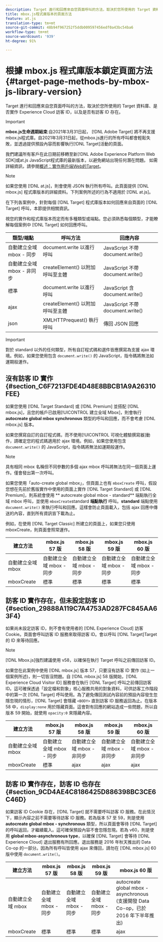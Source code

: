 ```yaml
---
description: Target 進行和回應來自您頁面呼叫的方法，取決於您所使用的 Target 資料庫、是否實作 Experience Cloud 訪客 ID，以及是否有訪客 ID 存在。
title: mbox.js程式庫版本的頁面方法
feature: at.js
translation-type: tm+mt
source-git-commit: 48b94f967252f5ddb009597456edf0a43bc54ba6
workflow-type: tm+mt
source-wordcount: '939'
ht-degree: 91%

---
```



# 根據 mbox.js 程式庫版本鎖定頁面方法{#target-page-methods-by-mbox-js-library-version}

Target 進行和回應來自您頁面呼叫的方法，取決於您所使用的 Target 資料庫、是否實作 Experience Cloud 訪客 ID，以及是否有訪客 ID 存在。

>[!IMPORTANT]
>
>**mbox.js生命週期結束**:自2021年3月31日起， [!DNL Adobe Target] 將不再支援mbox.js程式庫。自2021年3月31日起，從mbox.js進行的所有呼叫都會輕鬆失敗，並透過提供預設內容而影響執行[!DNL Target]活動的頁面。
>
>我們建議所有客戶在此日期前移轉至新[!DNL Adobe Experience Platform Web SDK]或at.js JavaScript程式庫的最新版本，以避免網站出現任何潛在問題。 如需詳細資訊，請參閱[概述：實作用戶端Web的Target](/help/c-implementing-target/c-implementing-target-for-client-side-web/implement-target-for-client-side-web.md)。

>[!NOTE]
>
>如果您使用 [!DNL at.js]，則會使用 JSON 執行所有呼叫。此頁面提供 [!DNL mbox.js] 程式庫版本的詳細資料。下列案例所述的行為不適用於 [!DNL at.js]。

在下列各案例中，針對每個 [!DNL Target] 程式庫版本如何回應來自頁面的 [!DNL Target] 呼叫，本節提供相關資訊。

視您的實作和程式庫版本而定而有多種類型或端點。您必須熟悉每個類型，才能瞭解每個案例中 [!DNL Target] 如何回應呼叫。

| 類型/端點 | 呼叫方法 | 回應內容 |
|--- |--- |--- |
| 自動建立全域 mbox - 同步 | document.write 以進行呼叫 | JavaScript 不帶 document.write() |
| 自動建立全域 mbox - 非同步 | createElement() 以附加呼叫至主體 | JavaScript 不帶 document.write() |
| 標準 | document.write 以進行呼叫 | JavaScript 含 document.write() |
| ajax | createElement() 以附加呼叫至主體 | JavaScript 不帶 document.write() |
| json | XMLHTTPrequest() 執行呼叫 | 傳回 JSON 回應 |

>[!IMPORTANT]
>
>對於 standard 以外的任何類型，所有自訂程式碼和選件皆應撰寫為支援 ajax 環境。例如，如果您使用包含 `document.write()` 的 JavaScript，指令碼將無法如運期般運作。

## 沒有訪客 ID 實作 {#section_C6F7213FDE4D48E8BBCB1A9A26310FEE}

如果您使用 [!DNL Target Standard] 或 [!DNL Premium] 並搭配 [!DNL mbox.js]，且您的帳戶已啟用[!UICONTROL 建立全域 Mbox]，則會執行 **autocreate global mbox synchronous** 類型的呼叫和回應，而不會考慮 [!DNL mbox.js] 版本。

如果您撰寫自訂的自訂程式碼，而不使用[!UICONTROL 可視化體驗撰寫器]動作，請確定您的程式碼適用於 ajax 環境。例如，如果您使用包含 `document.write()` 的 JavaScript，指令碼將無法如運期般運作。

>[!NOTE]
>
>具有相同 mbox 名稱但不同參數的多個 ajax mbox 呼叫將無法在同一個頁面上運作。僅會發出第一次呼叫。

如果您使用「auto-create global mbox」，但頁面上也有 `mboxCreate` 呼叫，假設您想在先前於舊版實作中使用的頁面上實作 [!DNL Target Standard] 或 [!DNL Premium]，則系統會使用 ** autocreate global mbox - standard** 端點執行全域 mbox 呼叫，並使用 `mboxCreate`standard **端點執行** 呼叫。**standard** 端點使用 `document.write()` 來執行呼叫和回應。這樣會防止頁面載入，包括 ajax 回應中傳送的內容，直到所有資訊皆下載為止。

例如，在使用 [!DNL Target Classic] 所建立的頁面上，如果您只使用 mboxCreate，則頁面會照常運作。

| 建立方法 | mbox.js 57 版 | mbox.js 58 版 | mbox.js 59 版 | mbox.js 60 版 |
|---|---|---|---|---|
| 自動建立全域 mbox | 自動建立全域 mbox - 同步 | 自動建立全域 mbox - 同步 | 自動建立全域 mbox - 同步 | 自動建立全域 mbox - 同步 |
| mboxCreate | 標準 | 標準 | 標準 | 標準 |

## 訪客 ID 實作存在，但未設定訪客 ID  {#section_29888A119C7A4753AD287FC845AA63F4}

如果尚未設定訪客 ID，則不會有使用者的 [!DNL Experience Cloud] 訪客 Cookie。頁面會呼叫訪客 ID 服務來取得訪客 ID。會以呼叫 [!DNL Target]Target 的 ID 來等待回應。

>[!NOTE]
>
>[!DNL Mbox.js]強烈建議使用 v58，以確保在執行 Target 呼叫之前傳回訪客 ID。

如果您在此案例中使用 [!DNL mbox.js] 版本 57，只要沒有訪客 ID 實作 (如上一個案例所述)，則一切皆沒問題。自 [!DNL mbox.js] 58 版開始，[!DNL Experience Cloud Visitor ID] 服務會在執行 [!DNL Target] 呼叫之前傳回訪客 ID。這可確保透過「設定檔和對象」核心服務共用的對象資料，可供訪客工作階段中的第一次 [!DNL Target] 呼叫使用。為了避免傳回測試內容前的預設內容發生忽隱忽現的情形，[!DNL Target] 會隱藏 `<BODY>` 直到訪客 ID 服務返回為止。在版本 58 中，`display:none` 用於隱藏頁面。這會對有回應的網站造成一些問題，所以自版本 59 開始，就使用 `opacity:0` 來隱藏內容。

| 建立方法 | mbox.js 57 版 | mbox.js 58 版 | mbox.js 59 版 | mbox.js 60 版 |
|---|---|---|---|---|
| 自動建立全域 mbox | 自動建立全域 mbox - 同步 | 自動建立全域 mbox - 非同步 | 自動建立全域 mbox - 非同步 | 自動建立全域 mbox - 非同步 |
| mboxCreate | 標準 | ajax | ajax | ajax |

## 訪客 ID 實作存在，訪客 ID 也存在  {#section_9CD4AE4C8186425D886398BC3CE6C46D}

如果訪客 ID Cookie 存在，[!DNL Target] 就不需要呼叫訪客 ID 服務。在此情況下，顯示內容之前不需要等待訪客 ID 服務。若為版本 57 至 59，則是使用 **autocreate global mbox - synchronous** 類型，所以頁面會等待 [!DNL Target] 的呼叫返回，才繼續載入。這可確保預設內容不會忽隱忽現。若為 v60，則是使用 **global mbox-asynchronous type**，以確保 [!DNL Target] 會等待 [!DNL Experience Cloud] 退出服務有所回應。退出服務是 2016 年秋天推出的 Data Co-op 的一部分。因為所有呼叫皆使用 ajax 來傳回，請勿在 [!DNL mbox.js] 60 版中使用 `document.write()`。

| 建立方法 | mbox.js 57 版 | mbox.js 58 版 | mbox.js 59 版 | mbox.js 60 版 |
|---|---|---|---|---|
| 自動建立全域 mbox | 自動建立全域 mbox - 同步 | 自動建立全域 mbox - 同步 | 自動建立全域 mbox - 同步 | autocreate global mbox - asynchronous (支援開發 Data Co-op，已於 2016 年下半年推出) |
| mboxCreate | 標準 | 標準 | 標準 | ajax |